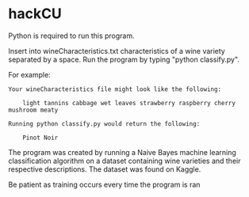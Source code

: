 # hackCU

Python is required to run this program.

Insert into wineCharacteristics.txt characteristics of a wine variety separated by a space. Run the program by typing "python classify.py".

For example:

	Your wineCharacteristics file might look like the following:

		light tannins cabbage wet leaves strawberry raspberry cherry mushroom meaty

	Running python classify.py would return the following:

		Pinot Noir

The program was created by running a Naive Bayes machine learning classification algorithm on a dataset containing wine varieties and their respective descriptions. The dataset was found on Kaggle.

Be patient as training occurs every time the program is ran
